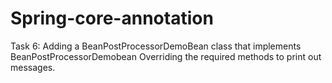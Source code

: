 # Spring-core-annotation
Task 6:
Adding a BeanPostProcessorDemoBean class that implements BeanPostProcessorDemobean Overriding the required methods to print out messages.
